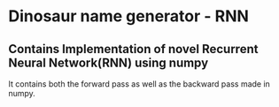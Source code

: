 # Dinosaur name generator - RNN

## Contains Implementation of novel Recurrent Neural Network(RNN) using numpy
It contains both the forward pass as well as the backward pass made in numpy. 

